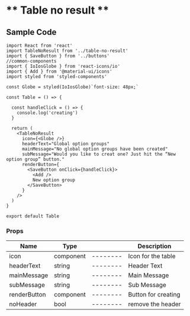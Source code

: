 # ** Table no result **

## Sample Code

```
import React from 'react'
import TableNoResult from '../table-no-result'
import { SaveButton } from '../buttons'
//common-components
import { IoIosGlobe } from 'react-icons/io'
import { Add } from '@material-ui/icons'
import styled from 'styled-components'

const Globe = styled(IoIosGlobe)`font-size: 48px;`

const Table = () => {

  const handleClick = () => {
    console.log('creating')
  }

  return (
    <TableNoResult
      icon={<Globe />}
      headerText="Global option groups"
      mainMessage="No global option groups have been created"
      subMessage="Would you like to creat one? Just hit the “New option group” button."
      renderButton={
        <SaveButton onClick={handleClick}>
          <Add />
          New option group
        </SaveButton>
      }
    />
  )
}

export default Table

```

### Props

| Name         | Type      |          | Description         |
| ------------ | --------- | -------- | ------------------- |
| icon         | component | -------- | Icon for the table  |
| headerText   | string    | -------- | Header Text         |
| mainMessage  | string    | -------- | Main Message        |
| subMessage   | string    | -------- | Sub Message         |
| renderButton | component | -------- | Button for creating |
| noHeader     | bool      | -------- | remove the header   |
